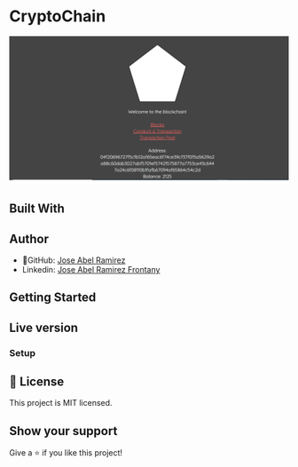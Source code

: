 # CryptoChain

![screenshot](./app_screenshot.png)

## Built With

## Author

- 👤GitHub: [Jose Abel Ramirez](https://github.com/jose-Abel)
- Linkedin: [Jose Abel Ramirez Frontany](https://www.linkedin.com/in/jose-abel-ramirez-frontany-7674a842/)

## Getting Started

## Live version

### Setup

## 📝 License

This project is MIT licensed.

## Show your support

Give a ⭐️ if you like this project!
